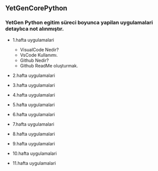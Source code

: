 ## YetGenCorePython
### YetGen Python egitim süreci boyunca yapilan uygulamalari detaylıca not alınmıştır.

- 1.hafta uygulamalari     
    - VisualCode Nedir?
    - VsCode Kullanımı.
    - Github Nedir?
    - Github ReadMe oluşturmak.
 
- 2.hafta uygulamalari 
- 3.hafta uygulamalari 
- 4.hafta uygulamalari 
- 5.hafta uygulamalari
- 6.hafta uygulamalari
- 7.hafta uygulamalari
- 8.hafta uygulamalari
- 9.hafta uygulamalari
- 10.hafta uygulamalari
- 11.hafta uygulamalari
